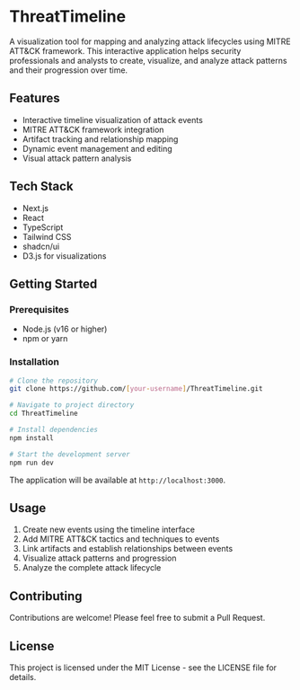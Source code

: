 # ThreatTimeline

A visualization tool for mapping and analyzing attack lifecycles using MITRE ATT&CK framework. This interactive application helps security professionals and analysts to create, visualize, and analyze attack patterns and their progression over time.

## Features

- Interactive timeline visualization of attack events
- MITRE ATT&CK framework integration
- Artifact tracking and relationship mapping
- Dynamic event management and editing
- Visual attack pattern analysis

## Tech Stack

- Next.js
- React
- TypeScript
- Tailwind CSS
- shadcn/ui
- D3.js for visualizations

## Getting Started

### Prerequisites

- Node.js (v16 or higher)
- npm or yarn

### Installation

```bash
# Clone the repository
git clone https://github.com/[your-username]/ThreatTimeline.git

# Navigate to project directory
cd ThreatTimeline

# Install dependencies
npm install

# Start the development server
npm run dev
```

The application will be available at `http://localhost:3000`.

## Usage

1. Create new events using the timeline interface
2. Add MITRE ATT&CK tactics and techniques to events
3. Link artifacts and establish relationships between events
4. Visualize attack patterns and progression
5. Analyze the complete attack lifecycle

## Contributing

Contributions are welcome! Please feel free to submit a Pull Request.

## License

This project is licensed under the MIT License - see the LICENSE file for details.
